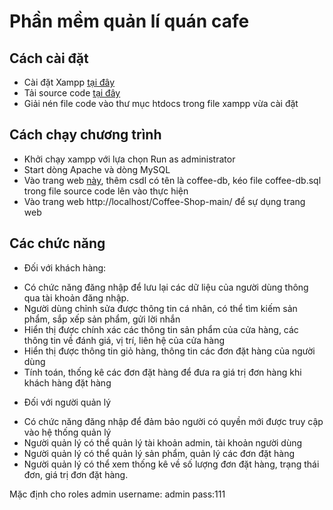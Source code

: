 # Phần mềm quản lí quán cafe

## Cách cài đặt

* Cài đặt Xampp [tại đây](https://sourceforge.net/projects/xampp/files/latest/download)
* Tải source code [tại đây](https://github.com/nghinn1012/Coffee-Shop/archive/refs/heads/main.zip)
* Giải nén file code vào thư mục htdocs trong file xampp vừa cài đặt

## Cách chạy chương trình
* Khởi chạy xampp với lựa chọn Run as administrator
* Start dòng Apache và dòng MySQL
* Vào trang web [này](http://localhost/phpmyadmin/), thêm csdl có tên là coffee-db, kéo file coffee-db.sql trong file source code lên vào thực hiện
* Vào trang web http://localhost/Coffee-Shop-main/ để sự dụng trang web

## Các chức năng

* Đối với khách hàng:
+ Có chức năng đăng nhập để lưu lại các dữ liệu của người dùng thông qua tài khoản đăng nhập.
+ Người dùng chỉnh sửa được thông tin cá nhân, có thể tìm kiếm sản phẩm, sắp xếp sản phẩm, gửi lời nhắn
+ Hiển thị được chính xác các thông tin sản phẩm của cửa hàng, các thông tin về đánh giá, vị trí, liên hệ của cửa hàng
+ Hiển thị được thông tin giỏ hàng, thông tin các đơn đặt hàng của người dùng
+ Tính toán, thống kê các đơn đặt hàng để đưa ra giá trị đơn hàng khi khách hàng đặt hàng
* Đối với người quản lý
+ Có chức năng đăng nhập để đảm bảo người có quyền mới được truy cập vào hệ thống quản lý
+ Người quản lý có thể quản lý tài khoản admin, tài khoản người dùng
+ Người quản lý có thể quản lý sản phẩm, quản lý các đơn đặt hàng
+ Người quản lý có thể xem thống kê về số lượng đơn đặt hàng, trạng thái đơn, giá trị đơn đặt hàng.


Mặc định cho roles admin
username: admin
pass:111
